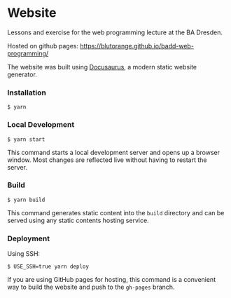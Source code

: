# Website

Lessons and exercise for the web programming lecture at the BA Dresden.

Hosted on github pages: https://blutorange.github.io/badd-web-programming/

The website was built using [Docusaurus](https://docusaurus.io/), a modern static website generator.

### Installation

```
$ yarn
```

### Local Development

```
$ yarn start
```

This command starts a local development server and opens up a browser window. Most changes are reflected live without having to restart the server.

### Build

```
$ yarn build
```

This command generates static content into the `build` directory and can be served using any static contents hosting service.

### Deployment

Using SSH:

```
$ USE_SSH=true yarn deploy
```

If you are using GitHub pages for hosting, this command is a convenient way to build the website and push to the `gh-pages` branch.
